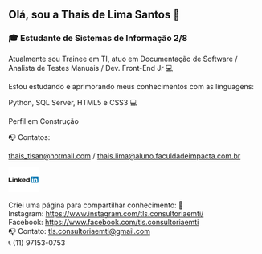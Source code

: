 ## Olá, sou a Thaís de Lima Santos 👋

### :mortar_board: Estudante de **Sistemas de Informação** 2/8


Atualmente sou Trainee em TI, atuo em Documentação de Software / Analista de Testes Manuais / Dev. Front-End Jr :computer:

Estou estudando e aprimorando meus conhecimentos com as linguagens:

Python, SQL Server, HTML5 e CSS3 :computer:

Perfil em Construção

:mailbox_with_no_mail: Contatos: 

thais_tlsan@hotmail.com / thais.lima@aluno.faculdadeimpacta.com.br

<a href = "https://www.linkedin.com/in/thaistlsantos/" target = "_blank">
<img aling= center alt= "Thais L Santos" height= "50" width= "60" src= "https://raw.githubusercontent.com/devicons/devicon/master/icons/linkedin/linkedin-original-wordmark.svg">
</a>

Criei uma página para compartilhar conhecimento: :link:  
Instagram: https://www.instagram.com/tls.consultoriaemti/  
Facebook: https://www.facebook.com/tls.consultoriaemti  
:mailbox_with_no_mail: Contato: 
tls.consultoriaemti@gmail.com   
:telephone_receiver: (11) 97153-0753  


<!--

-->

